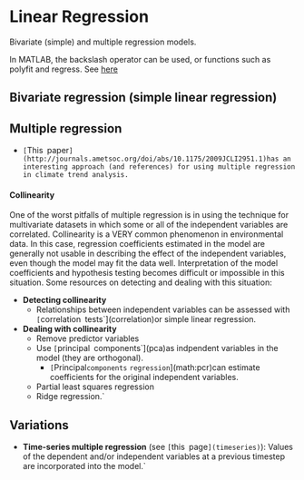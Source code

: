 # Linear Regression

Bivariate (simple) and multiple regression models.

In MATLAB, the backslash operator can be used, or functions such as
polyfit and regress. See
[here](http://chemwiki.ucdavis.edu/VV:_Mathematical_Concepts/Linear_Regression_in_Matlab)

## Bivariate regression (simple linear regression)

## Multiple regression

* `[`This`
`paper`](http://journals.ametsoc.org/doi/abs/10.1175/2009JCLI2951.1)has an interesting approach (and references) for using multiple regression in climate trend analysis.`

#### Collinearity

One of the worst pitfalls of multiple regression is in using the
technique for multivariate datasets in which some or all of the
independent variables are correlated. Collinearity is a VERY common
phenomenon in environmental data. In this case, regression coefficients
estimated in the model are generally not usable in describing the effect
of the independent variables, even though the model may fit the data
well. Interpretation of the model coefficients and hypothesis testing
becomes difficult or impossible in this situation. Some resources on
detecting and dealing with this situation:

* **Detecting collinearity**
  * Relationships between independent variables can be assessed with `[`correlation`
`tests`](correlation)or simple linear regression.
* **Dealing with collinearity**
  * Remove predictor variables
  * Use `[`principal`
`components`](pca)as indpendent variables in the model (they are orthogonal).
    * `[`Principal`components`
`regression`](math:pcr)can estimate coefficients for the original independent variables.
  * Partial least squares regression
  * Ridge regression.`

## Variations

* **Time-series multiple regression** (see `[`this`
`page`](timeseries)`): Values of the dependent and/or independent variables at a previous timestep are incorporated into the model.`
